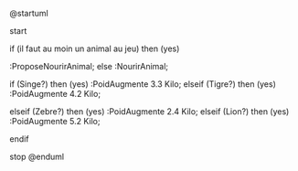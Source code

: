 @startuml


start

if (il faut au moin un animal au jeu) then (yes)

:ProposeNourirAnimal;
else
:NourirAnimal;



if (Singe?) then (yes)
  :PoidAugmente 3.3 Kilo;
elseif (Tigre?) then (yes)
  :PoidAugmente 4.2 Kilo;
  
elseif (Zebre?) then (yes)
  :PoidAugmente 2.4 Kilo;
elseif (Lion?) then (yes)
  :PoidAugmente 5.2 Kilo;
  
endif

stop
@enduml